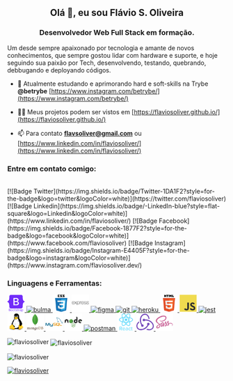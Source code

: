 <h2 align="center">Olá 👋, eu sou Flávio S. Oliveira</h2>
<h3 align="center">Desenvolvedor Web Full Stack em formação.</h3>
<p> Um desde sempre apaixonado por tecnologia e amante de novos conhecimentos, que sempre gostou lidar com hardware e suporte, e hoje seguindo sua paixão por Tech, desenvolvendo, testando, quebrando, debbugando e deployando códigos.</p>

- 🌱 Atualmente estudando e aprimorando hard e soft-skills na Trybe **@betrybe** [https://www.instagram.com/betrybe/](https://www.instagram.com/betrybe/)

- 👨‍💻 Meus projetos podem ser vistos em [https://flaviosoliver.github.io/](https://flaviosoliver.github.io/)

- 📫 Para contato **flavsoliver@gmail.com** ou [https://www.linkedin.com/in/flaviosoliver/](https://www.linkedin.com/in/flaviosoliver/)

<h3 align="left">Entre em contato comigo:</h3>
<br>
[![Badge Twitter](https://img.shields.io/badge/Twitter-1DA1F2?style=for-the-badge&logo=twitter&logoColor=white)](https://twitter.com/flaviosoliver)
[![Badge Linkedin](https://img.shields.io/badge/-LinkedIn-blue?style=flat-square&logo=Linkedin&logoColor=white)](https://www.linkedin.com/in/flaviosoliver/)
[![Badge Facebook](https://img.shields.io/badge/Facebook-1877F2?style=for-the-badge&logo=facebook&logoColor=white)](https://www.facebook.com/flaviosoliver)
[![Badge Instagram](https://img.shields.io/badge/Instagram-E4405F?style=for-the-badge&logo=instagram&logoColor=white)](https://www.instagram.com/flaviosoliver.dev/)

<h3 align="left">Linguagens e Ferramentas:</h3>
<p align="left"> <a href="https://getbootstrap.com" target="_blank"> <img src="https://raw.githubusercontent.com/devicons/devicon/master/icons/bootstrap/bootstrap-plain-wordmark.svg" alt="bootstrap" width="40" height="40"/> </a> <a href="https://bulma.io/" target="_blank"> <img src="https://raw.githubusercontent.com/gilbarbara/logos/804dc257b59e144eaca5bc6ffd16949752c6f789/logos/bulma.svg" alt="bulma" width="40" height="40"/> </a> <a href="https://www.w3schools.com/css/" target="_blank"> <img src="https://raw.githubusercontent.com/devicons/devicon/master/icons/css3/css3-original-wordmark.svg" alt="css3" width="40" height="40"/> </a> <a href="https://expressjs.com" target="_blank"> <img src="https://raw.githubusercontent.com/devicons/devicon/master/icons/express/express-original-wordmark.svg" alt="express" width="40" height="40"/> </a> <a href="https://www.figma.com/" target="_blank"> <img src="https://www.vectorlogo.zone/logos/figma/figma-icon.svg" alt="figma" width="40" height="40"/> </a> <a href="https://git-scm.com/" target="_blank"> <img src="https://www.vectorlogo.zone/logos/git-scm/git-scm-icon.svg" alt="git" width="40" height="40"/> </a> <a href="https://heroku.com" target="_blank"> <img src="https://www.vectorlogo.zone/logos/heroku/heroku-icon.svg" alt="heroku" width="40" height="40"/> </a> <a href="https://www.w3.org/html/" target="_blank"> <img src="https://raw.githubusercontent.com/devicons/devicon/master/icons/html5/html5-original-wordmark.svg" alt="html5" width="40" height="40"/> </a> <a href="https://developer.mozilla.org/en-US/docs/Web/JavaScript" target="_blank"> <img src="https://raw.githubusercontent.com/devicons/devicon/master/icons/javascript/javascript-original.svg" alt="javascript" width="40" height="40"/> </a> <a href="https://jestjs.io" target="_blank"> <img src="https://www.vectorlogo.zone/logos/jestjsio/jestjsio-icon.svg" alt="jest" width="40" height="40"/> </a> <a href="https://www.linux.org/" target="_blank"> <img src="https://raw.githubusercontent.com/devicons/devicon/master/icons/linux/linux-original.svg" alt="linux" width="40" height="40"/> </a> <a href="https://www.mongodb.com/" target="_blank"> <img src="https://raw.githubusercontent.com/devicons/devicon/master/icons/mongodb/mongodb-original-wordmark.svg" alt="mongodb" width="40" height="40"/> </a> <a href="https://www.mysql.com/" target="_blank"> <img src="https://raw.githubusercontent.com/devicons/devicon/master/icons/mysql/mysql-original-wordmark.svg" alt="mysql" width="40" height="40"/> </a> <a href="https://nodejs.org" target="_blank"> <img src="https://raw.githubusercontent.com/devicons/devicon/master/icons/nodejs/nodejs-original-wordmark.svg" alt="nodejs" width="40" height="40"/> </a> <a href="https://postman.com" target="_blank"> <img src="https://www.vectorlogo.zone/logos/getpostman/getpostman-icon.svg" alt="postman" width="40" height="40"/> </a> <a href="https://reactjs.org/" target="_blank"> <img src="https://raw.githubusercontent.com/devicons/devicon/master/icons/react/react-original-wordmark.svg" alt="react" width="40" height="40"/> </a> <a href="https://redux.js.org" target="_blank"> <img src="https://raw.githubusercontent.com/devicons/devicon/master/icons/redux/redux-original.svg" alt="redux" width="40" height="40"/> </a> <a href="https://sass-lang.com" target="_blank"> <img src="https://raw.githubusercontent.com/devicons/devicon/master/icons/sass/sass-original.svg" alt="sass" width="40" height="40"/> </a> </p>

<p><img align="left" src="https://github-readme-stats.vercel.app/api/top-langs?username=flaviosoliver&show_icons=true&theme=onedark&locale=en&layout=compact" alt="flaviosoliver" /></p>

<p>&nbsp;<img align="center" src="https://github-readme-stats.vercel.app/api?username=flaviosoliver&show_icons=true&theme=onedark&locale=en" alt="flaviosoliver" /></p>

<p><img align="center" src="https://github-readme-streak-stats.herokuapp.com/?user=flaviosoliver&theme=dark" alt="flaviosoliver" /></p>

<p align="left"> <a href="https://github.com/ryo-ma/github-profile-trophy"><img src="https://github-profile-trophy.vercel.app/?username=flaviosoliver" alt="flaviosoliver" /></a> </p>
